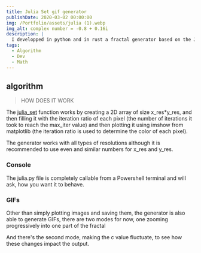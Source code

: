 ```yaml
---
title: Julia Set gif generator
publishDate: 2020-03-02 00:00:00
img: /Portfolio/assets/julia (1).webp
img_alt: complex number = -0.8 + 0.16i
description: |
  I developped in python and in rust a fractal generator based on the Julia Set.
tags:
  - Algorithm
  - Dev
  - Math
---
```


## algorithm

> HOW DOES IT WORK

The [julia_set](https://github.com/Aatrick/Julia_Set/tree/main) function works by creating a 2D array of size x_res*y_res, and then filling it with the iteration ratio of each pixel (the number of iterations it took to reach the max_iter value) and then plotting it using imshow from matplotlib (the iteration ratio is used to determine the color of each pixel).

The generator works with all types of resolutions although it is recommended to use even and similar numbers for x_res and y_res.

### Console

The julia.py file is completely callable from a Powershell terminal and will ask, how you want it to behave.

### GIFs

Other than simply plotting images and saving them, the generator is also able to generate GIFs, there are two modes for now, one zooming progressively into one part of the fractal 

And there's the second mode, making the c value fluctuate, to see how these changes impact the output.